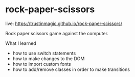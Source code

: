 # rock-paper-scissors

live: https://trustinmagic.github.io/rock-paper-scissors/

Rock paper scissors game against the computer.

What I learned
- how to use switch statements
- how to make changes to the DOM
- how to import custom fonts
- how to add/remove classes in order to make transitions
